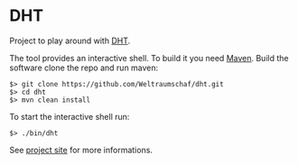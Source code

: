 # DHT

Project to play around with [DHT][dht].

The tool provides an interactive shell. To build it you need
[Maven][mvn]. Build the software clone the repo and run maven:

    $> git clone https://github.com/Weltraumschaf/dht.git
    $> cd dht
    $> mvn clean install

To start the interactive shell run:

    $> ./bin/dht
    
See [project site][site] for more informations.

[dht]:  https://en.wikipedia.org/wiki/Distributed_hash_table
[mvn]:  https://maven.apache.org/
[site]: https://weltraumschaf.github.io/dht/

